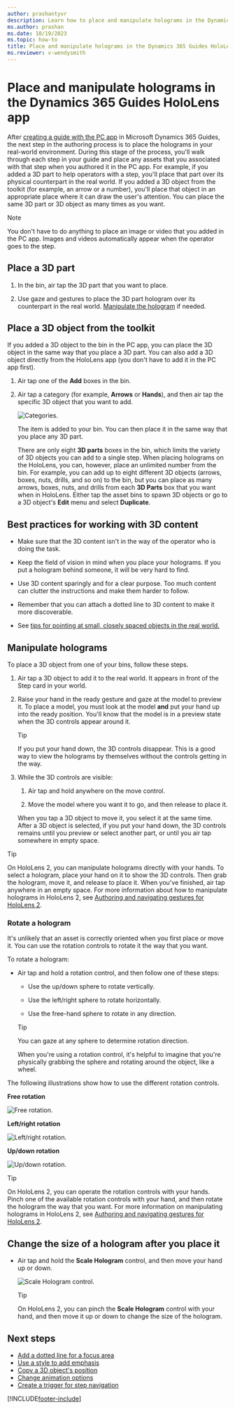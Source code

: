 ```yaml
---
author: prashantyvr
description: Learn how to place and manipulate holograms in the Dynamics 365 Guides HoloLens app
ms.author: prashan
ms.date: 10/19/2023
ms.topic: how-to
title: Place and manipulate holograms in the Dynamics 365 Guides HoloLens app
ms.reviewer: v-wendysmith
---
```


# Place and manipulate holograms in the Dynamics 365 Guides HoloLens app

After [creating a guide with the PC app](create-guide.md) in Microsoft Dynamics 365 Guides, the next step in the authoring process is to place the holograms in your real-world environment. During this stage of the process, you'll walk through each step in your guide and place any assets that you associated with that step when you authored 
it in the PC app. For example, if you added a 3D part to help operators with a step, you'll place that part over its physical counterpart in the real world. If you added a 3D object from the toolkit (for example, an arrow or a number), you'll place that object in an appropriate place where it can draw the user's attention. You can place the same 3D part or 3D object as many times as you want.

> [!NOTE]
> You don't have to do anything to place an image or video that you added in the PC app. Images and videos automatically appear when the operator goes to the step.

## Place a 3D part

1. In the bin, air tap the 3D part that you want to place.

2. Use gaze and gestures to place the 3D part hologram over its counterpart in the real world. [Manipulate the hologram](#manipulate-holograms) if needed.

## Place a 3D object from the toolkit

If you added a 3D object to the bin in the PC app, you can place the 3D object in the same way that you place a 3D part. You can also add a 3D object directly from the HoloLens app (you don't have to add it in the PC app first).

1. Air tap one of the **Add** boxes in the bin.

1. Air tap a category (for example, **Arrows** or **Hands**), and then air tap the specific 3D object that you want to add.

    ![Categories.](media/step-card-arrow.jpg "Categories")

    The item is added to your bin. You can then place it in the same way that you place any 3D part.

   There are only eight **3D parts** boxes in the bin, which limits the variety of 3D objects you can add to a single step. When placing holograms on the HoloLens, you can, however, place an unlimited number from the bin. For example, you can add up to eight different 3D objects (arrows, boxes, nuts, drills, and so on) to the bin, but you can place as many arrows, boxes, nuts, and drills from each **3D Parts** box that you want when in HoloLens. Either tap the asset bins to spawn 3D objects or go to a 3D object's **Edit** menu and select **Duplicate**.

## Best practices for working with 3D content

- Make sure that the 3D content isn't in the way of the operator who is doing the task.

- Keep the field of vision in mind when you place your holograms. If you put a hologram behind someone, it will be very hard to find.

- Use 3D content sparingly and for a clear purpose. Too much content can clutter the instructions and make them harder to follow.

- Remember that you can attach a dotted line to 3D content to make it more discoverable.

- See [tips for pointing at small, closely spaced objects in the real world.](pc-app-point-small-objects.md)

## Manipulate holograms

To place a 3D object from one of your bins, follow these steps.

1. Air tap a 3D object to add it to the real world. It appears in front of the Step card in your world.

1. Raise your hand in the ready gesture and gaze at the model to preview it. To place a model, you must look at the model **and** put your hand up into the ready position. You'll know that the model is in a preview state when the 3D controls appear around it.

    > [!TIP]
    > If you put your hand down, the 3D controls disappear. This is a good way to view the holograms by themselves without the controls getting in the way. 

1. While the 3D controls are visible:

    1. Air tap and hold anywhere on the move control. 

    1. Move the model where you want it to go, and then release to place it.

    When you tap a 3D object to move it, you select it at the same time. After a 3D object is selected, if you put your hand down, the 3D controls remains until you preview or select another part, or until you air tap somewhere in empty space.

> [!TIP]
> On HoloLens 2, you can manipulate holograms directly with your hands. To select a hologram, place your hand on it to show the 3D controls. Then grab the hologram, move it, and release to place it. When you've finished, air tap anywhere in an empty space. For more information about how to manipulate holograms in HoloLens 2, see [Authoring and navigating gestures for HoloLens 2](authoring-gestures-HL2.md).

### Rotate a hologram

It's unlikely that an asset is correctly oriented when you first place or move it. You can use the rotation controls to rotate it the way that you want.

To rotate a hologram:

- Air tap and hold a rotation control, and then follow one of these steps:

    - Use the up/down sphere to rotate vertically.

    - Use the left/right sphere to rotate horizontally.

    - Use the free-hand sphere to rotate in any direction.

    > [!TIP]
    > You can gaze at any sphere to determine rotation direction.

    When you're using a rotation control, it's helpful to imagine that you're physically grabbing the sphere and rotating around the object, like a wheel.

The following illustrations show how to use the different rotation controls.

**Free rotation**

![Free rotation.](media/free-rotation.PNG "Free rotation")

**Left/right rotation**

![Left/right rotation.](media/left-right-rotation.PNG "Left/right rotation")

**Up/down rotation**

![Up/down rotation.](media/up-down-rotation.PNG "Up/down rotation")

> [!TIP]
> On HoloLens 2, you can operate the rotation controls with your hands. Pinch one of the available rotation controls with your hand, and then rotate the hologram the way that you want. For more information on manipulating holograms in HoloLens 2, see [Authoring and navigating gestures for HoloLens 2](authoring-gestures-HL2.md).

## Change the size of a hologram after you place it

- Air tap and hold the **Scale Hologram** control, and then move your hand up or down.

    ![Scale Hologram control.](media/scale-hologram.png "Scale Hologram control")

    > [!TIP]
    > On HoloLens 2, you can pinch the **Scale Hologram** control with your hand, and then move it up or down to change the size of the hologram.

## Next steps

- [Add a dotted line for a focus area](hololens-app-dotted-line.md)
- [Use a style to add emphasis](hololens-app-styles.md)
- [Copy a 3D object's position](hololens-app-copy-3D-model-position.md)
- [Change animation options](hololens-app-animations.md)
- [Create a trigger for step navigation](hololens-app-trigger.md)
    
[!INCLUDE[footer-include](../includes/footer-banner.md)]
